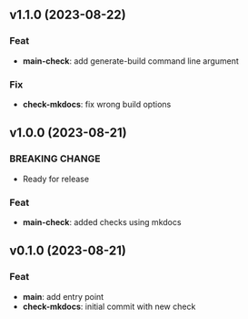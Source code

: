## v1.1.0 (2023-08-22)

### Feat

- **main-check**: add generate-build command line argument

### Fix

- **check-mkdocs**: fix wrong build options

## v1.0.0 (2023-08-21)

### BREAKING CHANGE

- Ready for release

### Feat

- **main-check**: added checks using mkdocs

## v0.1.0 (2023-08-21)

### Feat

- **main**: add entry point
- **check-mkdocs**: initial commit with new check
